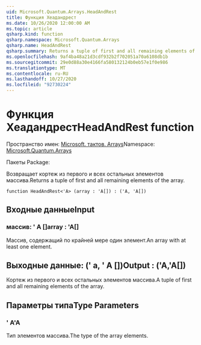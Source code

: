 ```yaml
---
uid: Microsoft.Quantum.Arrays.HeadAndRest
title: Функция Хеадандрест
ms.date: 10/26/2020 12:00:00 AM
ms.topic: article
qsharp.kind: function
qsharp.namespace: Microsoft.Quantum.Arrays
qsharp.name: HeadAndRest
qsharp.summary: Returns a tuple of first and all remaining elements of the array.
ms.openlocfilehash: 9af4ba48a21d3cdf932b2f702051a70a6108db1b
ms.sourcegitcommit: 29e0d88a30e4166fa580132124b0eb57e1f0e986
ms.translationtype: MT
ms.contentlocale: ru-RU
ms.lasthandoff: 10/27/2020
ms.locfileid: "92730224"
---
```

# <a name="headandrest-function"></a><span data-ttu-id="38401-102">Функция Хеадандрест</span><span class="sxs-lookup"><span data-stu-id="38401-102">HeadAndRest function</span></span>

<span data-ttu-id="38401-103">Пространство имен: [Microsoft. тактов. Arrays](xref:Microsoft.Quantum.Arrays)</span><span class="sxs-lookup"><span data-stu-id="38401-103">Namespace: [Microsoft.Quantum.Arrays](xref:Microsoft.Quantum.Arrays)</span></span>

<span data-ttu-id="38401-104">Пакеты [](https://nuget.org/packages/)</span><span class="sxs-lookup"><span data-stu-id="38401-104">Package: [](https://nuget.org/packages/)</span></span>


<span data-ttu-id="38401-105">Возвращает кортеж из первого и всех остальных элементов массива.</span><span class="sxs-lookup"><span data-stu-id="38401-105">Returns a tuple of first and all remaining elements of the array.</span></span>

```qsharp
function HeadAndRest<'A> (array : 'A[]) : ('A, 'A[])
```


## <a name="input"></a><span data-ttu-id="38401-106">Входные данные</span><span class="sxs-lookup"><span data-stu-id="38401-106">Input</span></span>

### <a name="array--a"></a><span data-ttu-id="38401-107">массив: ' A []</span><span class="sxs-lookup"><span data-stu-id="38401-107">array : 'A[]</span></span>

<span data-ttu-id="38401-108">Массив, содержащий по крайней мере один элемент.</span><span class="sxs-lookup"><span data-stu-id="38401-108">An array with at least one element.</span></span>



## <a name="output--aa"></a><span data-ttu-id="38401-109">Выходные данные: (' а, ' A [])</span><span class="sxs-lookup"><span data-stu-id="38401-109">Output : ('A,'A[])</span></span>

<span data-ttu-id="38401-110">Кортеж из первого и всех остальных элементов массива.</span><span class="sxs-lookup"><span data-stu-id="38401-110">A tuple of first and all remaining elements of the array.</span></span>

## <a name="type-parameters"></a><span data-ttu-id="38401-111">Параметры типа</span><span class="sxs-lookup"><span data-stu-id="38401-111">Type Parameters</span></span>

### <a name="a"></a><span data-ttu-id="38401-112">' A</span><span class="sxs-lookup"><span data-stu-id="38401-112">'A</span></span>

<span data-ttu-id="38401-113">Тип элементов массива.</span><span class="sxs-lookup"><span data-stu-id="38401-113">The type of the array elements.</span></span>